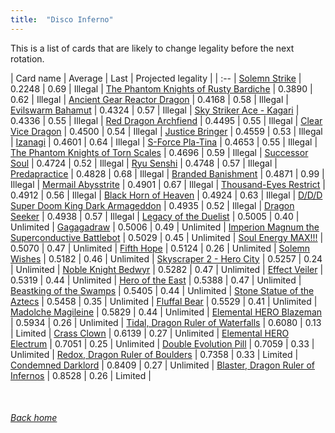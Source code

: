 ```yaml
---
title:  "Disco Inferno"
---
```


This is a list of cards that are likely to change legality before the next rotation.

| Card name | Average | Last | Projected legality |
| :-- |
[Solemn Strike](https://db.ygoprodeck.com/card/?search=Solemn%20Strike) | 0.2248 | 0.69 | Illegal |
[The Phantom Knights of Rusty Bardiche](https://db.ygoprodeck.com/card/?search=The%20Phantom%20Knights%20of%20Rusty%20Bardiche) | 0.3890 | 0.62 | Illegal |
[Ancient Gear Reactor Dragon](https://db.ygoprodeck.com/card/?search=Ancient%20Gear%20Reactor%20Dragon) | 0.4168 | 0.58 | Illegal |
[Evilswarm Bahamut](https://db.ygoprodeck.com/card/?search=Evilswarm%20Bahamut) | 0.4324 | 0.57 | Illegal |
[Sky Striker Ace - Kagari](https://db.ygoprodeck.com/card/?search=Sky%20Striker%20Ace%20-%20Kagari) | 0.4336 | 0.55 | Illegal |
[Red Dragon Archfiend](https://db.ygoprodeck.com/card/?search=Red%20Dragon%20Archfiend) | 0.4495 | 0.55 | Illegal |
[Clear Vice Dragon](https://db.ygoprodeck.com/card/?search=Clear%20Vice%20Dragon) | 0.4500 | 0.54 | Illegal |
[Justice Bringer](https://db.ygoprodeck.com/card/?search=Justice%20Bringer) | 0.4559 | 0.53 | Illegal |
[Izanagi](https://db.ygoprodeck.com/card/?search=Izanagi) | 0.4601 | 0.64 | Illegal |
[S-Force Pla-Tina](https://db.ygoprodeck.com/card/?search=S-Force%20Pla-Tina) | 0.4653 | 0.55 | Illegal |
[The Phantom Knights of Torn Scales](https://db.ygoprodeck.com/card/?search=The%20Phantom%20Knights%20of%20Torn%20Scales) | 0.4696 | 0.59 | Illegal |
[Successor Soul](https://db.ygoprodeck.com/card/?search=Successor%20Soul) | 0.4724 | 0.52 | Illegal |
[Ryu Senshi](https://db.ygoprodeck.com/card/?search=Ryu%20Senshi) | 0.4748 | 0.57 | Illegal |
[Predapractice](https://db.ygoprodeck.com/card/?search=Predapractice) | 0.4828 | 0.68 | Illegal |
[Branded Banishment](https://db.ygoprodeck.com/card/?search=Branded%20Banishment) | 0.4871 | 0.99 | Illegal |
[Mermail Abysstrite](https://db.ygoprodeck.com/card/?search=Mermail%20Abysstrite) | 0.4901 | 0.67 | Illegal |
[Thousand-Eyes Restrict](https://db.ygoprodeck.com/card/?search=Thousand-Eyes%20Restrict) | 0.4912 | 0.56 | Illegal |
[Black Horn of Heaven](https://db.ygoprodeck.com/card/?search=Black%20Horn%20of%20Heaven) | 0.4924 | 0.63 | Illegal |
[D/D/D Super Doom King Dark Armageddon](https://db.ygoprodeck.com/card/?search=D/D/D%20Super%20Doom%20King%20Dark%20Armageddon) | 0.4935 | 0.52 | Illegal |
[Dragon Seeker](https://db.ygoprodeck.com/card/?search=Dragon%20Seeker) | 0.4938 | 0.57 | Illegal |
[Legacy of the Duelist](https://db.ygoprodeck.com/card/?search=Legacy%20of%20the%20Duelist) | 0.5005 | 0.40 | Unlimited |
[Gagagadraw](https://db.ygoprodeck.com/card/?search=Gagagadraw) | 0.5006 | 0.49 | Unlimited |
[Imperion Magnum the Superconductive Battlebot](https://db.ygoprodeck.com/card/?search=Imperion%20Magnum%20the%20Superconductive%20Battlebot) | 0.5029 | 0.45 | Unlimited |
[Soul Energy MAX!!!](https://db.ygoprodeck.com/card/?search=Soul%20Energy%20MAX!!!) | 0.5070 | 0.47 | Unlimited |
[Fifth Hope](https://db.ygoprodeck.com/card/?search=Fifth%20Hope) | 0.5124 | 0.26 | Unlimited |
[Solemn Wishes](https://db.ygoprodeck.com/card/?search=Solemn%20Wishes) | 0.5182 | 0.46 | Unlimited |
[Skyscraper 2 - Hero City](https://db.ygoprodeck.com/card/?search=Skyscraper%202%20-%20Hero%20City) | 0.5257 | 0.24 | Unlimited |
[Noble Knight Bedwyr](https://db.ygoprodeck.com/card/?search=Noble%20Knight%20Bedwyr) | 0.5282 | 0.47 | Unlimited |
[Effect Veiler](https://db.ygoprodeck.com/card/?search=Effect%20Veiler) | 0.5319 | 0.44 | Unlimited |
[Hero of the East](https://db.ygoprodeck.com/card/?search=Hero%20of%20the%20East) | 0.5388 | 0.47 | Unlimited |
[Beastking of the Swamps](https://db.ygoprodeck.com/card/?search=Beastking%20of%20the%20Swamps) | 0.5405 | 0.44 | Unlimited |
[Stone Statue of the Aztecs](https://db.ygoprodeck.com/card/?search=Stone%20Statue%20of%20the%20Aztecs) | 0.5458 | 0.35 | Unlimited |
[Fluffal Bear](https://db.ygoprodeck.com/card/?search=Fluffal%20Bear) | 0.5529 | 0.41 | Unlimited |
[Madolche Magileine](https://db.ygoprodeck.com/card/?search=Madolche%20Magileine) | 0.5829 | 0.44 | Unlimited |
[Elemental HERO Blazeman](https://db.ygoprodeck.com/card/?search=Elemental%20HERO%20Blazeman) | 0.5934 | 0.26 | Unlimited |
[Tidal, Dragon Ruler of Waterfalls](https://db.ygoprodeck.com/card/?search=Tidal,%20Dragon%20Ruler%20of%20Waterfalls) | 0.6080 | 0.13 | Limited |
[Crass Clown](https://db.ygoprodeck.com/card/?search=Crass%20Clown) | 0.6139 | 0.27 | Unlimited |
[Elemental HERO Electrum](https://db.ygoprodeck.com/card/?search=Elemental%20HERO%20Electrum) | 0.7051 | 0.25 | Unlimited |
[Double Evolution Pill](https://db.ygoprodeck.com/card/?search=Double%20Evolution%20Pill) | 0.7059 | 0.33 | Unlimited |
[Redox, Dragon Ruler of Boulders](https://db.ygoprodeck.com/card/?search=Redox,%20Dragon%20Ruler%20of%20Boulders) | 0.7358 | 0.33 | Limited |
[Condemned Darklord](https://db.ygoprodeck.com/card/?search=Condemned%20Darklord) | 0.8409 | 0.27 | Unlimited |
[Blaster, Dragon Ruler of Infernos](https://db.ygoprodeck.com/card/?search=Blaster,%20Dragon%20Ruler%20of%20Infernos) | 0.8528 | 0.26 | Limited |

<br>

###### [Back home](index)